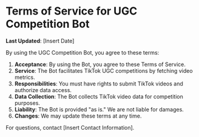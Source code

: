 # Terms of Service for UGC Competition Bot

**Last Updated**: [Insert Date]

By using the UGC Competition Bot, you agree to these terms:

1. **Acceptance**: By using the Bot, you agree to these Terms of Service.
2. **Service**: The Bot facilitates TikTok UGC competitions by fetching video metrics.
3. **Responsibilities**: You must have rights to submit TikTok videos and authorize data access.
4. **Data Collection**: The Bot collects TikTok video data for competition purposes.
5. **Liability**: The Bot is provided "as is." We are not liable for damages.
6. **Changes**: We may update these terms at any time.

For questions, contact [Insert Contact Information].

